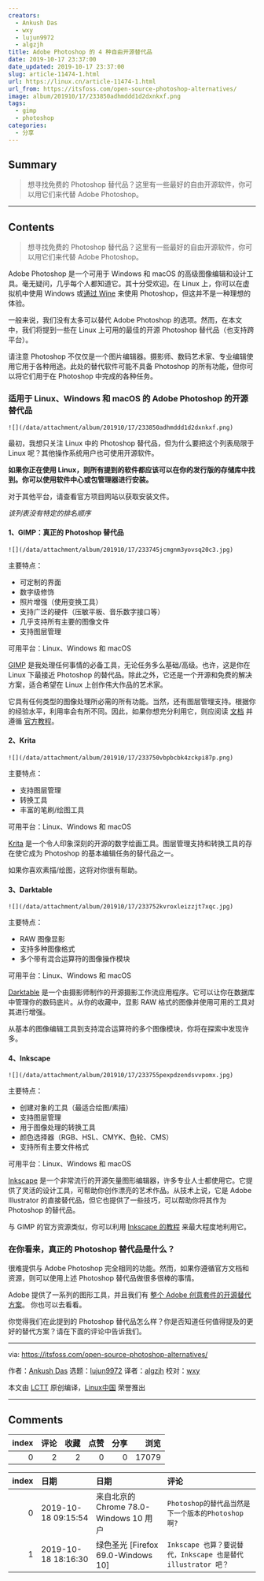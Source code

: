 ```yaml
---
creators:
  - Ankush Das
  - wxy
  - lujun9972
  - algzjh
title: Adobe Photoshop 的 4 种自由开源替代品
date: 2019-10-17 23:37:00
date_updated: 2019-10-17 23:37:00
slug: article-11474-1.html
url: https://linux.cn/article-11474-1.html
url_from: https://itsfoss.com/open-source-photoshop-alternatives/
image: album/201910/17/233850adhmddd1d2dxnkxf.png
tags:
  - gimp
  - photoshop
categories:
  - 分享
---
```


## Summary

> 想寻找免费的 Photoshop 替代品？这里有一些最好的自由开源软件，你可以用它们来代替 Adobe Photoshop。

***

<!-- more -->

## Contents

> 
> 想寻找免费的 Photoshop 替代品？这里有一些最好的自由开源软件，你可以用它们来代替 Adobe Photoshop。
> 
> 
> 

Adobe Photoshop 是一个可用于 Windows 和 macOS 的高级图像编辑和设计工具。毫无疑问，几乎每个人都知道它。其十分受欢迎。在 Linux 上，你可以在虚拟机中使用 Windows 或[通过 Wine](https://itsfoss.com/install-latest-wine/) 来使用 Photoshop，但这并不是一种理想的体验。

一般来说，我们没有太多可以替代 Adobe Photoshop 的选项。然而，在本文中，我们将提到一些在 Linux 上可用的最佳的开源 Photoshop 替代品（也支持跨平台）。

请注意 Photoshop 不仅仅是一个图片编辑器。摄影师、数码艺术家、专业编辑使用它用于各种用途。此处的替代软件可能不具备 Photoshop 的所有功能，但你可以将它们用于在 Photoshop 中完成的各种任务。

### 适用于 Linux、Windows 和 macOS 的 Adobe Photoshop 的开源替代品

`![](/data/attachment/album/201910/17/233850adhmddd1d2dxnkxf.png)`

最初，我想只关注 Linux 中的 Photoshop 替代品，但为什么要把这个列表局限于 Linux 呢？其他操作系统用户也可使用开源软件。

**如果你正在使用 Linux，则所有提到的软件都应该可以在你的发行版的存储库中找到。你可以使用软件中心或包管理器进行安装。**

对于其他平台，请查看官方项目网站以获取安装文件。

*该列表没有特定的排名顺序*

#### 1、GIMP：真正的 Photoshop 替代品

`![](/data/attachment/album/201910/17/233745jcmgnm3yovsq20c3.jpg)`

主要特点：

* 可定制的界面
* 数字级修饰
* 照片增强（使用变换工具）
* 支持广泛的硬件（压敏平板、音乐数字接口等）
* 几乎支持所有主要的图像文件
* 支持图层管理

可用平台：Linux、Windows 和 macOS

[GIMP](https://www.gimp.org/) 是我处理任何事情的必备工具，无论任务多么基础/高级。也许，这是你在 Linux 下最接近 Photoshop 的替代品。除此之外，它还是一个开源和免费的解决方案，适合希望在 Linux 上创作伟大作品的艺术家。

它具有任何类型的图像处理所必需的所有功能。当然，还有图层管理支持。根据你的经验水平，利用率会有所不同。因此，如果你想充分利用它，则应阅读 [文档](https://www.gimp.org/docs/) 并遵循 [官方教程](https://www.gimp.org/tutorials/)。

#### 2、Krita

`![](/data/attachment/album/201910/17/233750vbpbcbk4zckpi87p.png)`

主要特点：

* 支持图层管理
* 转换工具
* 丰富的笔刷/绘图工具

可用平台：Linux、Windows 和 macOS

[Krita](https://krita.org/) 是一个令人印象深刻的开源的数字绘画工具。图层管理支持和转换工具的存在使它成为 Photoshop 的基本编辑任务的替代品之一。

如果你喜欢素描/绘图，这将对你很有帮助。

#### 3、Darktable

`![](/data/attachment/album/201910/17/233752kvroxleizzjt7xqc.jpg)`

主要特点：

* RAW 图像显影
* 支持多种图像格式
* 多个带有混合运算符的图像操作模块

可用平台：Linux、Windows 和 macOS

[Darktable](https://www.darktable.org/) 是一个由摄影师制作的开源摄影工作流应用程序。它可以让你在数据库中管理你的数码底片。从你的收藏中，显影 RAW 格式的图像并使用可用的工具对其进行增强。

从基本的图像编辑工具到支持混合运算符的多个图像模块，你将在探索中发现许多。

#### 4、Inkscape

`![](/data/attachment/album/201910/17/233755pexpdzendsvvpomx.jpg)`

主要特点：

* 创建对象的工具（最适合绘图/素描）
* 支持图层管理
* 用于图像处理的转换工具
* 颜色选择器（RGB、HSL、CMYK、色轮、CMS）
* 支持所有主要文件格式

可用平台：Linux、Windows 和 macOS

[Inkscape](https://inkscape.org/) 是一个非常流行的开源矢量图形编辑器，许多专业人士都使用它。它提供了灵活的设计工具，可帮助你创作漂亮的艺术作品。从技术上说，它是 Adobe Illustrator 的直接替代品，但它也提供了一些技巧，可以帮助你将其作为 Photoshop 的替代品。

与 GIMP 的官方资源类似，你可以利用 [Inkscape 的教程](https://inkscape.org/learn/) 来最大程度地利用它。

### 在你看来，真正的 Photoshop 替代品是什么？

很难提供与 Adobe Photoshop 完全相同的功能。然而，如果你遵循官方文档和资源，则可以使用上述 Photoshop 替代品做很多很棒的事情。

Adobe 提供了一系列的图形工具，并且我们有 [整个 Adobe 创意套件的开源替代方案](https://itsfoss.com/adobe-alternatives-linux/)。 你也可以去看看。

你觉得我们在此提到的 Photoshop 替代品怎么样？你是否知道任何值得提及的更好的替代方案？请在下面的评论中告诉我们。

---

via: <https://itsfoss.com/open-source-photoshop-alternatives/>

作者：[Ankush Das](https://itsfoss.com/author/ankush/) 选题：[lujun9972](https://github.com/lujun9972) 译者：[algzjh](https://github.com/algzjh) 校对：[wxy](https://github.com/wxy)

本文由 [LCTT](https://github.com/LCTT/TranslateProject) 原创编译，[Linux中国](https://linux.cn/) 荣誉推出

***

## Comments


|   index |   评论 |   收藏 |   点赞 |   分享 |   浏览 |
|--------:|-------:|-------:|-------:|-------:|-------:|
|       0 |      2 |      2 |      0 |      0 |  17079 |

|   index | 日期                | 日期                                   | 评论                                                          |
|--------:|:--------------------|:---------------------------------------|:--------------------------------------------------------------|
|       0 | 2019-10-18 09:15:54 | 来自北京的 Chrome 78.0-Windows 10 用户 | `Photoshop的替代品当然是下一个版本的Photoshop啊?`             |
|       1 | 2019-10-18 18:16:30 | 绿色圣光 [Firefox 69.0-Windows 10]     | `Inkscape 也算？要说替代，Inkscape 也是替代 illustrator 吧？` |
